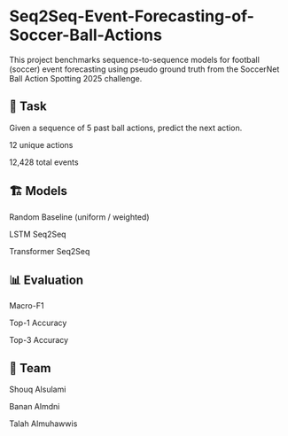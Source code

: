# Seq2Seq-Event-Forecasting-of-Soccer-Ball-Actions
This project benchmarks sequence-to-sequence models for football (soccer) event forecasting using pseudo ground truth from the SoccerNet Ball Action Spotting 2025 challenge.

## 🔑 Task

Given a sequence of 5 past ball actions, predict the next action.

12 unique actions

12,428 total events

## 🏗 Models

Random Baseline (uniform / weighted)

LSTM Seq2Seq

Transformer Seq2Seq

## 📊 Evaluation

Macro-F1

Top-1 Accuracy

Top-3 Accuracy

## 👥 Team

Shouq Alsulami 

Banan Almdni 

Talah Almuhawwis 
